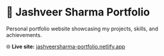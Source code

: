 # 🚀 Jashveer Sharma Portfolio

Personal portfolio website showcasing my projects, skills, and achievements.

🌐 **Live site:** [jashveersharma-portfolio.netlify.app](https://jashveersharma-portfolio.netlify.app/)
